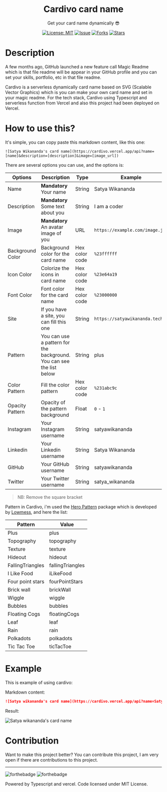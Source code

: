 <div align="center">
<h1>Cardivo card name</h1>

<p>Get your card name dynamically 😎</p>

[![License: MIT](https://img.shields.io/badge/License-MIT-yellow.svg)](https://raw.githubusercontent.com/satyawikananda/cardivo/main/LICENSE?token=AH44ZFH7IF2KSEDK7LSIW3C7YOFYC)
[![Issue](https://img.shields.io/github/issues/satyawikananda/cardivo)](https://img.shields.io/github/issues/satyawikananda/cardivo)
[![Forks](https://img.shields.io/github/forks/satyawikananda/cardivo)](https://img.shields.io/github/forks/satyawikananda/cardivo)
[![Stars](https://img.shields.io/github/stars/satyawikananda/cardivo)](https://img.shields.io/github/stars/satyawikananda/cardivo)

</div>

# Description
A few months ago, GitHub launched a new feature call Magic Readme which is that file readme will be appear in your GitHub profile and you can set your skills, portfolio, etc in that file readme.

Cardivo is a serverless dynamically card name based on SVG (Scalable Vector Graphics) which is you can make your own card name and set in your magic readme. For the tech stack, Cardivo using Typescript and serverless function from Vercel and also this project had been deployed on Vercel.

# How to use this?
It's simple, you can copy paste this markdown content, like this one:

```
![Satya Wikananda's card name](https://cardivo.vercel.app/api?name=[name]&description=[description]&image=[image_url])
```
There are several options you can use, and the options is:

|  Options  | Description |   Type     | Example | Query Params | 
|---------- | ---------- | ------- | ----------- | ------------ |
| Name | **Mandatory** Your name | String | Satya Wikananda | ```?name=[value]``` |
| Description | **Mandatory** Some text about you | String | I am a coder | ```?description=[value]``` |
| Image | **Mandatory** An avatar image of you | URL | `https://example.com/image.jpg` | ```?image=[value]``` |
| Background Color | Background color for the card name | Hex color code | `%23ffffff` | ```?backgroundColor=[value]``` |
| Icon Color | Colorize the icons in card name | Hex color code | `%23e64a19` | ```?iconColor=[value]``` |
| Font Color | Font color for the card name | Hex color code | `%23000000` | ```?fontColor=[value]``` |
| Site | If you have a site, you can fill this one | String | `https://satyawikananda.tech` | ```?site=[value]``` |
| Pattern | You can use a pattern for the background. You can see the list below | String | plus | ```?pattern=[value]``` |
| Color Pattern | Fill the color pattern | Hex color code | `%231abc9c` | ```?colorPattern=[value]``` |
| Opacity Pattern | Opacity of the pattern background | Float | `0` - `1` | ```?opacity=[value]``` |
| Instagram | Your Instagram username | String | satyawikananda | ```?instagram=[value]``` |
| Linkedin | Your Linkedin username | String | Satya Wikananda | ```?linkedin=[value]``` |
| GitHub | Your GitHub username | String | satyawikananda | ```?github=[value]``` |
| Twitter | Your Twitter username | String | satya_wikananda | ```?twitter=[value]``` |

> NB: Remove the square bracket

Pattern in Cardivo, i'm used the [Hero Pattern](https://github.com/lowmess/hero-patterns) package which is developed by [Lowmess](https://github.com/lowmess/), and here the list: 

| Pattern | Value | 
| -------- | ---- |
| Plus | plus |
| Topography | topography |
| Texture | texture |
| Hideout | hideout |
| FallingTriangles | fallingTriangles |
| I Like Food | iLikeFood |
| Four point stars | fourPointStars |
| Brick wall | brickWall |
| Wiggle | wiggle |
| Bubbles | bubbles |
| Floating Cogs | floatingCogs |
| Leaf | leaf |
| Rain | rain |
| Polkadots | polkadots |
| Tic Tac Toe | ticTacToe |

# Example
This is example of using cardivo:

Markdown content: 

```md
![Satya wikananda's card name](https://cardivo.vercel.app/api?name=Satya%20Wikananda&description=Hi,%20i%27m%20a%20front%20end%20web%20developer%20and%20i%27m%2020%20y.o.%20Nice%20to%20meet%20you%20%F0%9F%91%8B&image=https://avatars.githubusercontent.com/u/33148052?v=4&backgroundColor=%23ecf0f1&instagram=satyawikananda&linkedin=I%20Gusti%20Ngurah%20Satya%20%20Wikananda&github=satyawikananda&twitter=satya_wikananda&pattern=leaf&colorPattern=%23eaeaea)
```

Result:

![Satya wikananda's card name](https://cardivo.vercel.app/api?name=Satya%20Wikananda&description=Hi,%20i%27m%20a%20front%20end%20web%20developer%20and%20i%27m%2020%20y.o.%20Nice%20to%20meet%20you%20%F0%9F%91%8B&image=https://avatars.githubusercontent.com/u/33148052?v=4&backgroundColor=%23ecf0f1&instagram=satyawikananda&linkedin=I%20Gusti%20Ngurah%20Satya%20%20Wikananda&github=satyawikananda&twitter=satya_wikananda&pattern=leaf&colorPattern=%23eaeaea)

# Contribution
Want to make this project better? You can contribute this project, I am very open if there are contributions to this project.

---
![forthebadge](https://forthebadge.com/images/badges/built-with-love.svg)
![forthebadge](https://forthebadge.com/images/badges/made-with-typescript.svg)

Powered by Typescript and vercel. Code licensed under MIT License.
